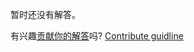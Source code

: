 
暂时还没有解答。

有兴趣[贡献你的解答](https://github.com/BFEdev/BFE.dev-solutions/blob/main/quiz/string_zh.md)吗? [Contribute guidline](https://github.com/BFEdev/BFE.dev-solutions#how-to-contribute)
